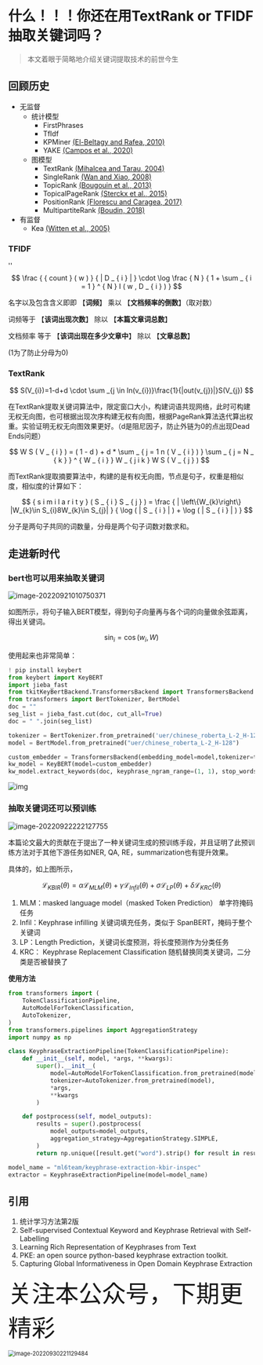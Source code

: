 # 什么！！！你还在用TextRank or TFIDF 抽取关键词吗？

> 本文着眼于简略地介绍关键词提取技术的前世今生



## 回顾历史

- 无监督
  - 统计模型
    - FirstPhrases
    - TfIdf
    - KPMiner [(El-Beltagy and Rafea, 2010)](http://www.aclweb.org/anthology/S10-1041.pdf)
    - YAKE [(Campos et al., 2020)](https://doi.org/10.1016/j.ins.2019.09.013)
  - 图模型
    - TextRank [(Mihalcea and Tarau, 2004)](http://www.aclweb.org/anthology/W04-3252.pdf)
    - SingleRank [(Wan and Xiao, 2008)](http://www.aclweb.org/anthology/C08-1122.pdf)
    - TopicRank [(Bougouin et al., 2013)](http://aclweb.org/anthology/I13-1062.pdf)
    - TopicalPageRank [(Sterckx et al., 2015)](http://users.intec.ugent.be/cdvelder/papers/2015/sterckx2015wwwb.pdf)
    - PositionRank [(Florescu and Caragea, 2017)](http://www.aclweb.org/anthology/P17-1102.pdf)
    - MultipartiteRank [(Boudin, 2018)](https://arxiv.org/abs/1803.08721)
- 有监督
  - Kea [(Witten et al., 2005)](https://www.cs.waikato.ac.nz/ml/publications/2005/chap_Witten-et-al_Windows.pdf)



### TFIDF

''
$$
\frac {  { count } ( w ) } { | D _ { i } | } \cdot \log \frac { N } { 1 + \sum _ { i = 1 } ^ { N } I ( w , D _ { i } ) }
$$



名字以及包含含义即即  【**词频**】  乘以  【**文档频率的倒数**】（取对数）

词频等于  【**该词出现次数**】  除以 【**本篇文章词总数**】

文档频率  等于  【**该词出现在多少文章中**】  除以 【**文章总数**】

(1为了防止分母为0)



### TextRank


$$
S(V_{i})=1-d+d \cdot \sum _{j \in In(v_{i})}\frac{1}{|out(v_{j})|}S(V_{j})
$$



在TextRank提取关键词算法中，限定窗口大小，构建词语共现网络，此时可构建无权无向图，也可根据出现次序构建无权有向图，根据PageRank算法迭代算出权重。实验证明无权无向图效果更好。（d是阻尼因子，防止外链为0的点出现Dead Ends问题）


$$
W S ( V _ { i } ) = ( 1 - d ) + d * \sum _ { j = 1 n ( V _ { i } ) } \sum _ { j = N _ { k } } ^ { W _ { i } } W _ { j i k } W S ( V _ { j } )
$$


而TextRank提取摘要算法中，构建的是有权无向图，节点是句子，权重是相似度，相似度的计算如下：


$$
 { s i m i l a r i t y } ( S _ { i } S _ { j } ) = \frac { | \left\{W_{k}\right\} |W_{k}\in S_{i}8W_{k}\in S_{j}| } { \log ( | S _ { i } | ) + \log ( | S _ { i } | ) }
$$


分子是两句子共同的词数量，分母是两个句子词数对数求和。



## 走进新时代



### bert也可以用来抽取关键词

![image-20220921010750371](https://notebook-media.oss-cn-beijing.aliyuncs.com/img/image-20220921010750371.png)



如图所示，将句子输入BERT模型，得到句子向量再与各个词的向量做余弦距离，得出关键词。


$$
\sin_{i}= \cos(w_{i},W)
$$


使用起来也非常简单：

```python
! pip install keybert
from keybert import KeyBERT
import jieba_fast
from tkitKeyBertBackend.TransformersBackend import TransformersBackend
from transformers import BertTokenizer, BertModel
doc = ""
seg_list = jieba_fast.cut(doc, cut_all=True)
doc = " ".join(seg_list)

tokenizer = BertTokenizer.from_pretrained('uer/chinese_roberta_L-2_H-128')
model = BertModel.from_pretrained("uer/chinese_roberta_L-2_H-128")

custom_embedder = TransformersBackend(embedding_model=model,tokenizer=tokenizer)
kw_model = KeyBERT(model=custom_embedder)
kw_model.extract_keywords(doc, keyphrase_ngram_range=(1, 1), stop_words=None)
```

![img](https://notebook-media.oss-cn-beijing.aliyuncs.com/img/20220321123630313(1).png)



### 抽取关键词还可以预训练

![image-20220922222127755](https://notebook-media.oss-cn-beijing.aliyuncs.com/img/image-20220922222127755.png)



本篇论文最大的贡献在于提出了一种关键词生成的预训练手段，并且证明了此预训练方法对于其他下游任务如NER, QA, RE，summarization也有提升效果。

具体的，如上图所示，


$$
\mathcal{L}_{KBIR}(\theta)= \alpha \mathcal{L}_{MLM}(\theta)+ \gamma \mathcal{L}_{Infil}(\theta)+\sigma \mathcal{L}_{LP}(\theta)+ \delta \mathcal{L}_{KRC}(\theta)
$$




1. MLM：masked language model（masked Token Prediction） 单字符掩码任务
2. Infil：Keyphrase infilling 关键词填充任务，类似于 SpanBERT，掩码于整个关键词
3. LP：Length Prediction，关键词长度预测，将长度预测作为分类任务
4. KRC： Keyphrase Replacement Classification 随机替换同类关键词，二分类是否被替换了



**使用方法**

```python
from transformers import (
    TokenClassificationPipeline,
    AutoModelForTokenClassification,
    AutoTokenizer,
)
from transformers.pipelines import AggregationStrategy
import numpy as np

class KeyphraseExtractionPipeline(TokenClassificationPipeline):
    def __init__(self, model, *args, **kwargs):
        super().__init__(
            model=AutoModelForTokenClassification.from_pretrained(model),
            tokenizer=AutoTokenizer.from_pretrained(model),
            *args,
            **kwargs
        )

    def postprocess(self, model_outputs):
        results = super().postprocess(
            model_outputs=model_outputs,
            aggregation_strategy=AggregationStrategy.SIMPLE,
        )
        return np.unique([result.get("word").strip() for result in results])

model_name = "ml6team/keyphrase-extraction-kbir-inspec"
extractor = KeyphraseExtractionPipeline(model=model_name)
```





## 引用

1. 统计学习方法第2版
1. Self-supervised Contextual Keyword and  Keyphrase Retrieval with Self-Labelling
1. Learning Rich Representation of Keyphrases from Text
1. PKE: an open source python-based keyphrase extraction toolkit.
1. Capturing Global Informativeness in Open Domain Keyphrase Extraction



<font size=24>关注本公众号，下期更精彩</font>

<img src="https://notebook-media.oss-cn-beijing.aliyuncs.com/img/image-20220930221129484.png" alt="image-20220930221129484" style="zoom: 80%;" />

